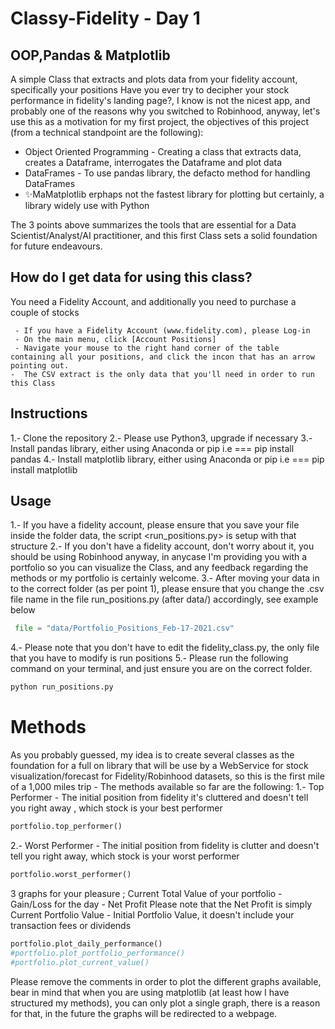 # Classy-Fidelity - Day 1
## OOP,Pandas & Matplotlib


A simple Class that extracts and plots data from your fidelity account, specifically your positions Have you ever try to decipher your stock performance in fidelity's landing page?, I know is not the nicest app, and probably one of the reasons why you switched to Robinhood, anyway, let's use this as a motivation for my first project, the objectives of this project (from a technical standpoint are the following):

- Object Oriented Programming - Creating a class that extracts data, creates a Dataframe, interrogates the Dataframe and plot data
- DataFrames - To use pandas library, the defacto method for handling DataFrames
- ✨MaMatplotlib erphaps not the fastest library for plotting but certainly, a library widely use with Python

The 3 points above summarizes the tools that are essential for a Data Scientist/Analyst/AI practitioner, and this first Class sets a solid foundation for future endeavours.
##  How do I get data for using this class?
 You need a Fidelity Account, and additionally you need to purchase a couple of stocks 
 
     - If you have a Fidelity Account (www.fidelity.com), please Log-in 
     - On the main menu, click [Account Positions]
     - Navigate your mouse to the right hand corner of the table containing all your positions, and click the incon that has an arrow pointing out.
    -  The CSV extract is the only data that you'll need in order to run this Class


## Instructions
1.- Clone the repository
2.- Please use Python3, upgrade if necessary
3.- Install pandas library, either using Anaconda or pip i.e === pip install pandas
4.- Install matplotlib library, either using Anaconda or pip i.e === pip install matplotlib

## Usage

1.- If you have a fidelity account, please ensure that you save your file inside the folder data, the script <run_positions.py> is setup with that structure
2.- If you don't have a fidelity account, don't worry about it, you should be using Robinhood anyway, in anycase I'm providing you with a portfolio so you can visualize the Class, and any feedback regarding the methods or my portfolio is certainly welcome.
3.- After moving your data in to the correct folder (as per point 1), please ensure that you change the .csv file name in the file run_positions.py (after data/) accordingly, see example below
```python
 file = "data/Portfolio_Positions_Feb-17-2021.csv"
```
4.- Please note that you don't have to edit the fidelity_class.py, the only file that you have to modify is run positions 
5.- Please run the following command on your terminal, and just ensure you are on the correct folder.
```python
python run_positions.py
```
# Methods
As you probably guessed, my idea is to create several classes as the foundation for a full on  library that will be use by a WebService for stock visualization/forecast for Fidelity/Robinhood datasets, so this is the first mile of a 1,000 miles trip - The methods available so far are the following:
1.-  Top Performer - The initial position from fidelity it's cluttered and doesn't tell you right away , which stock is your best performer
```python
portfolio.top_performer()
```
2.- Worst Performer - The initial position from fidelity is clutter and doesn't tell you right away, which stock is your worst performer
 ```python
portfolio.worst_performer()
```
3 graphs for your pleasure ; Current Total Value of your portfolio - Gain/Loss for the day - Net Profit Please note that the Net Profit is simply Current Portfolio Value - Initial Portfolio Value, it doesn't include your transaction fees or dividends</li>
```python
portfolio.plot_daily_performance()
#portfolio.plot_portfolio_performance()
#portfolio.plot_current_value()
```
Please remove the comments in order to plot the different graphs available, bear in mind that when you are using matplotlib (at least how I have structured my methods), you can only plot a single graph, there is a reason for that, in the future the graphs will be redirected to a webpage.
